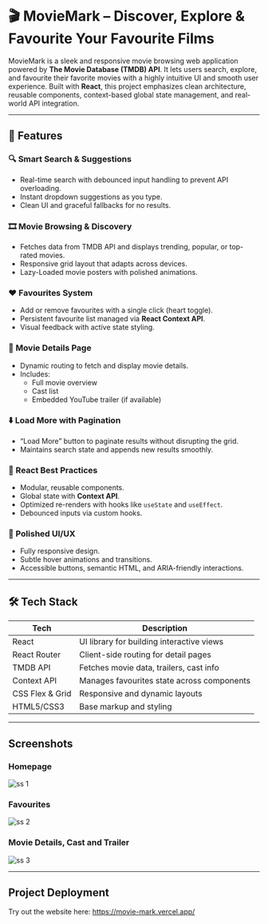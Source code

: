 # 🎬 MovieMark – Discover, Explore & Favourite Your Favourite Films

MovieMark is a sleek and responsive movie browsing web application powered by **The Movie Database (TMDB) API**. It lets users search, explore, and favourite their favorite movies with a highly intuitive UI and smooth user experience. Built with **React**, this project emphasizes clean architecture, reusable components, context-based global state management, and real-world API integration.

---

## 🚀 Features

### 🔍 Smart Search & Suggestions
- Real-time search with debounced input handling to prevent API overloading.
- Instant dropdown suggestions as you type.
- Clean UI and graceful fallbacks for no results.

### 🎞 Movie Browsing & Discovery
- Fetches data from TMDB API and displays trending, popular, or top-rated movies.
- Responsive grid layout that adapts across devices.
- Lazy-Loaded movie posters with polished animations.

### ❤️ Favourites System
- Add or remove favourites with a single click (heart toggle).
- Persistent favourite list managed via **React Context API**.
- Visual feedback with active state styling.

### 🎥 Movie Details Page
- Dynamic routing to fetch and display movie details.
- Includes:
  - Full movie overview
  - Cast list
  - Embedded YouTube trailer (if available)

### ⬇️ Load More with Pagination
- “Load More” button to paginate results without disrupting the grid.
- Maintains search state and appends new results smoothly.

### 🧠 React Best Practices
- Modular, reusable components.
- Global state with **Context API**.
- Optimized re-renders with hooks like `useState` and `useEffect`.
- Debounced inputs via custom hooks.

### 💅 Polished UI/UX
- Fully responsive design.
- Subtle hover animations and transitions.
- Accessible buttons, semantic HTML, and ARIA-friendly interactions.

---

## 🛠️ Tech Stack

| Tech            | Description                                  |
|-----------------|----------------------------------------------|
| React           | UI library for building interactive views    |
| React Router    | Client-side routing for detail pages         |
| TMDB API        | Fetches movie data, trailers, cast info      |
| Context API     | Manages favourites state across components   |
| CSS Flex & Grid | Responsive and dynamic layouts               |
| HTML5/CSS3      | Base markup and styling                      |

---

## Screenshots
### Homepage 
![ss 1](https://github.com/user-attachments/assets/f78ffe5a-2913-4e6b-a68a-ae41b6160bd0)

### Favourites
![ss 2](https://github.com/user-attachments/assets/70b70c16-de81-428c-bf21-50e0328de96a)

### Movie Details, Cast and Trailer
![ss 3](https://github.com/user-attachments/assets/47ca7e69-a706-4658-a2eb-a4b2ff8d32bc)

---

## Project Deployment
Try out the website here: https://movie-mark.vercel.app/


